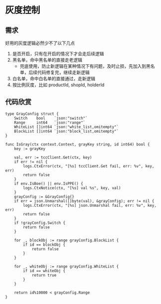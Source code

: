 # 灰度控制

## 需求

好用的灰度逻辑必然少不了以下几点

1. 是否开启，只有在开启的情况下才会走后续逻辑
2. 黑名单，命中黑名单的直接走老逻辑
    - 兜底使用，防止新逻辑在某种情况下有问题，及时止损，先加入到黑名单，后续代码修复完，继续走新逻辑
3. 白名单，命中白名单的直接通过，走新逻辑
4. 按比例灰度，比如 productId, shopId, holderId


## 代码欣赏

```golang
type GrayConfig struct {
	Switch    bool    `json:"switch"`
	Range     int64   `json:"range"`
	WhiteList []int64 `json:"white_list,omitempty"`
	BlockList []int64 `json:"block_list,omitempty"`
}

func IsGray(ctx context.Context, grayKey string, id int64) bool {
	key := grayKey

	val, err := tccClient.Get(ctx, key)
	if err != nil {
		logs.CtxError(ctx, "[%s] tccClient.Get fail, err: %v", key, err)
		return false
	}
	if env.IsBoe() || env.IsPPE() {
		logs.CtxNotice(ctx, "[%s] val %s", key, val)
	}
	grayConfig := &GrayConfig{}
	if err = json.Unmarshal([]byte(val), &grayConfig); err != nil {
		logs.CtxError(ctx, "[%s] json.Unmarshal fail, err: %v", key, err)
		return false
	}
    if !grayConfig.Switch {
        return false
    }

	for _, blockObj := range grayConfig.BlockList {
		if id == blockObj {
			return false
		}
	}

	for _, whiteObj := range grayConfig.WhiteList {
		if id == whiteObj {
			return true
		}
	}

	return id%10000 < grayConfig.Range
}
```